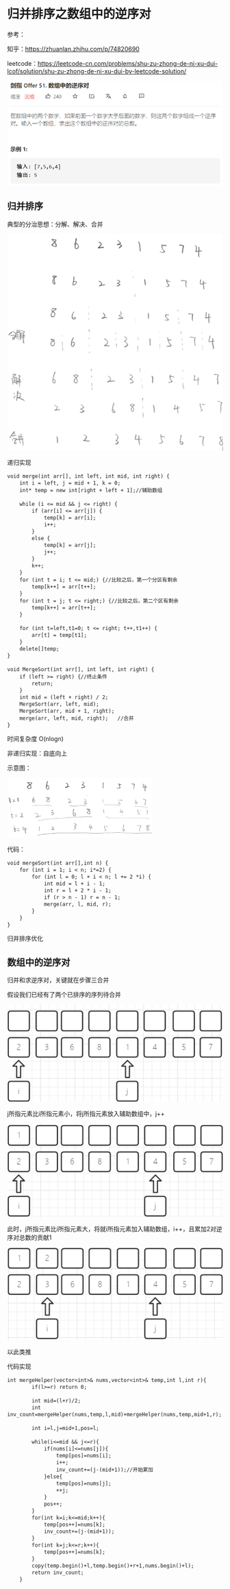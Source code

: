 # 归并排序之数组中的逆序对

参考：

知乎：https://zhuanlan.zhihu.com/p/74820690

leetcode：https://leetcode-cn.com/problems/shu-zu-zhong-de-ni-xu-dui-lcof/solution/shu-zu-zhong-de-ni-xu-dui-by-leetcode-solution/

![](https://raw.githubusercontent.com/Abamboo/texture/master/_posts/image/0925/1.png)

## 归并排序

典型的分治思想：分解、解决、合并

<img src="https://raw.githubusercontent.com/Abamboo/texture/master/_posts/image/0925/2.png" style="zoom: 50%;" />

递归实现

```
void merge(int arr[], int left, int mid, int right) {
	int i = left, j = mid + 1, k = 0;
	int* temp = new int[right + left + 1];//辅助数组

	while (i <= mid && j <= right) {
		if (arr[i] <= arr[j]) {
			temp[k] = arr[i];
			i++;
		}
		else {
			temp[k] = arr[j];
			j++;
		}
		k++;
	}
	for (int t = i; t <= mid;) {//比较之后，第一个分区有剩余
		temp[k++] = arr[t++];
	}
	for (int t = j; t <= right;) {//比较之后，第二个区有剩余
		temp[k++] = arr[t++];
	}

	for (int t=left,t1=0; t <= right; t++,t1++) {
		arr[t] = temp[t1];
	}
	delete[]temp;
}

void MergeSort(int arr[], int left, int right) {
	if (left >= right) {//终止条件
		return;
	}
	int mid = (left + right) / 2;
	MergeSort(arr, left, mid);
	MergeSort(arr, mid + 1, right);
	merge(arr, left, mid, right);	//合并
}
```

时间复杂度 O(nlogn)

非递归实现：自底向上

示意图：

<img src="https://raw.githubusercontent.com/Abamboo/texture/master/_posts/image/0925/3.png" style="zoom:33%;" />

代码：

```
void mergeSort(int arr[],int n) {
	for (int i = 1; i < n; i*=2) {
		for (int l = 0; l + i < n; l += 2 *i) {
			int mid = l + i - 1;
			int r = l + 2 * i - 1;
			if (r > n - 1) r = n - 1;
			merge(arr, l, mid, r);
		}
	}
}
```

归并排序优化



## 数组中的逆序对

归并和求逆序对，关键就在步骤三合并

假设我们已经有了两个已排序的序列待合并

![image-20200925151529082](https://raw.githubusercontent.com/Abamboo/texture/master/_posts/image/0925/4.png)

j所指元素比i所指元素小，将j所指元素放入辅助数组中，j++

![image-20200925151604107](https://raw.githubusercontent.com/Abamboo/texture/master/_posts/image/0925/5.png)

此时，j所指元素比i所指元素大，将就i所指元素加入辅助数组，i++，且累加2对逆序对总数的贡献1

![image-20200925151859644](https://raw.githubusercontent.com/Abamboo/texture/master/_posts/image/0925/6.png)

以此类推

代码实现

```
int mergeHelper(vector<int>& nums,vector<int>& temp,int l,int r){
        if(l>=r) return 0;

        int mid=(l+r)/2;
        int inv_count=mergeHelper(nums,temp,l,mid)+mergeHelper(nums,temp,mid+1,r);

        int i=l,j=mid+1,pos=l;

        while(i<=mid && j<=r){
            if(nums[i]<=nums[j]){
                temp[pos]=nums[i];
                i++;
                inv_count+=(j-(mid+1));//开始累加
            }else{
                temp[pos]=nums[j];
                ++j;
            }
            pos++;
        }
        for(int k=i;k<=mid;k++){
            temp[pos++]=nums[k];
            inv_count+=(j-(mid+1));
        }
        for(int k=j;k<=r;k++){
            temp[pos++]=nums[k];
        }
        copy(temp.begin()+l,temp.begin()+r+1,nums.begin()+l);
        return inv_count;
    }
```

